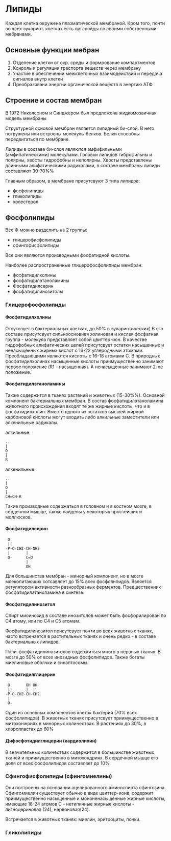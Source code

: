 # Липиды

Каждая клетка окружена плазматической мембраной. Кром того, почти во всех эукариот. клетках есть органойды со своими собственными мебранами.

## Основные функции мебран

1. Отделение клетки от окр. среды и формрование компартментов
2. Конроль и регуляции траспорта веществ через мембрану
3. Участие в обеспечении межклеточных взаимодействий и передача сигналов внутр клетки
4. Преобразовани энергии органической веществ в энергию АТФ


## Строение и состав мембран

В 1972 Николсоном и Синджером был предложена жидкомозаичная модель мембраны

Структурной основой мембран является липидный би-слой. В него погружены или встроены молекулы белков. Белки способны передвигаться по мембране.

Липиды в составе би-слоя являются амфифильными (амфипатическими) молекулами. Головки липидов гиброфильны и полярны, хвосты гидрофобны и неполярны. Хвосты представлены длинными алифатическими радикалами, в составе мембраны липиды составляют 30-70%%

Главным образом, в мембране присутсвуют 3 типа липидов:
- фосфолипиды
- гликолипиды
- холестерол

## Фосфолипиды

Все Ф можно разделить на 2 группы:
- глицерофисфолипиды
- сфингофисфолипиды

Все они являются производными фосфатидной кислоты.

Наиболее распространенные глицерофосфолипиды мембран:

- фосфатидилхолины
- фосфатидилэтаноламины
- Фосфатидилсерин
- фосфатидилинозитолы

### Глицерофосфолипиды

#### Фосфатидилхолины
Отсутсвует в бактериальных клетках, до 50% в эукариотических)
В его составе присутсвует сильноосновная холиновая и кислая фосфатная группа - молекула представляет собой цвиттер-ион.
В качестве гидрофобных алифатических цепей присутсвует остатки насыщенных и ненасыщенных жирных кислот с 16-22 углеродными атомами. Преобладающими являются кислоты с 16-18 атомами C.
В природных фосфатидилхолинах насыщенные кислоты приимущественно занимают первое положение (R1 - насыщенная). А ненасыщенные занимают 2-ое положение.

#### Фосфатидилэтаноламины
Также содержится в тканях растений и животных (15-30%%). Основной компонент бактериальных мембран.
В состав фосфатидилэтаноламина животного происхождения входят те же жирные кислоты, что и в фосфатидилхолин.
Вместо одного из остатков высшей жирной карбоновой кислоты могут входить либо алкильные заместители или алкенильные радикалы.

алкильные:
```
..
|
О
|
R
```

алкенильные:
```
..
|
O
|
CH=CH-R
```

Такие производные содержаться в головном и в костном мозге, в сердечной мышце, также найдены у некоторых простейших и моллюсков.


#### Фосфатидилсерин
```
 O
 ||
-P-O-CH2-CH-NH3
 |       |
 O-      C=O
         |
         OH
```
Для большинства мембран - минорный компонент, но в мозге млекопитающих сотсавляет до 15% всех фосфолипидов. Является регулятором активности разнообразных ферментов. Предшественник фосфатидилэтаноламина в синтезе.

#### Фосфатидилинозитол
Спирт миоинозид в составе инозитолов может быть фосфорилирован по C4 атому, или по С4 и С5 атомам.

Фосфатидилинозитол присутсвует почти во всех животных тканях, часто встречается в растительных тканях и очень редко - в составе бактериальных липидов.

Поли-фосфатидилинозитолов содержиться много в нервных тканях. В мозге до 50% от всех инозидных фосфолипидов. Также богаты миелиновые оболчки и синаптосомы.

#### Фосфатидилглицерин
```
 O       OH OH
 ||      |  |
-P-O-CH2-CH-CH2
 |
 O-
```

Один из основных компонентов клеток бактерий (70% всех фосфолипидов). В животных тканях присутсвует приимущественно в митохонжриях в минорных количествах. В растениях до 30%, в хлоропластах до 60%

#### Дифосфотидилглицерин (кардиолипин)
В значительных количествах содержится в большинстве животных тканей и приимущественно в митохондриях. В сердечной мышце его доля от всех фосфолипидов составляет до 10%.



### Cфингофисфолипиды (сфингомиелины)
Они построены на основании ацелированного аминоспирта сфингозина.
Сфингомиелин существует обычно в виде цвиттер-ионв, содержит приимущественно насыщенные и мононенасыщенные жирные кислоты, имеющие 18-24 атомов C - нетипичные жирные кислоты - лигноцериновая (24), нервоновая(24).

Встречается в животных тканях: миелин, эритроциты, почки.


### Гликолипиды


